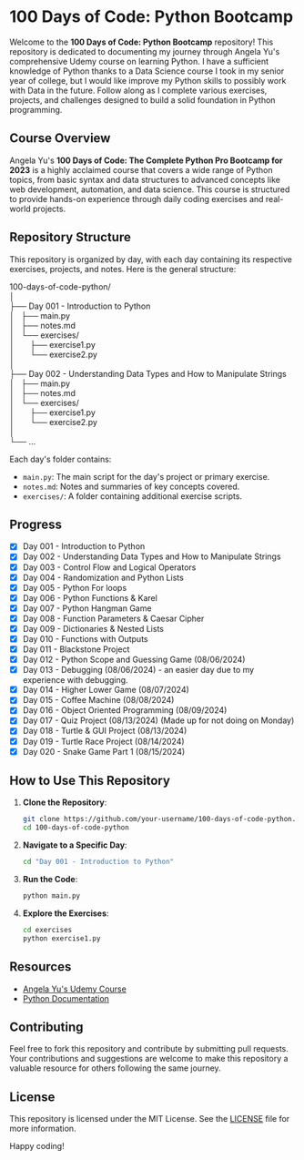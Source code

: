 # 100 Days of Code: Python Bootcamp

Welcome to the **100 Days of Code: Python Bootcamp** repository! This repository is dedicated to documenting my journey through Angela Yu's comprehensive Udemy course on learning Python. I have a sufficient knowledge of Python thanks to a Data Science course I took in my senior year of college, but I would like improve my Python skills to possibly work with Data in the future. Follow along as I complete various exercises, projects, and challenges designed to build a solid foundation in Python programming.

## Course Overview

Angela Yu's **100 Days of Code: The Complete Python Pro Bootcamp for 2023** is a highly acclaimed course that covers a wide range of Python topics, from basic syntax and data structures to advanced concepts like web development, automation, and data science. This course is structured to provide hands-on experience through daily coding exercises and real-world projects.

## Repository Structure

This repository is organized by day, with each day containing its respective exercises, projects, and notes. Here is the general structure:

100-days-of-code-python/\
│\
├── Day 001 - Introduction to Python\
│   ├── main.py\
│   ├── notes.md\
│   └── exercises/\
│       ├── exercise1.py\
│       └── exercise2.py\
│\
├── Day 002 - Understanding Data Types and How to Manipulate Strings\
│   ├── main.py\
│   ├── notes.md\
│   └── exercises/\
│       ├── exercise1.py\
│       └── exercise2.py\
│\
└── ...

Each day's folder contains:

- `main.py`: The main script for the day's project or primary exercise.
- `notes.md`: Notes and summaries of key concepts covered.
- `exercises/`: A folder containing additional exercise scripts.

## Progress

- [x] Day 001 - Introduction to Python
- [x] Day 002 - Understanding Data Types and How to Manipulate Strings
- [x] Day 003 - Control Flow and Logical Operators
- [x] Day 004 - Randomization and Python Lists
- [x] Day 005 - Python For loops
- [x] Day 006 - Python Functions & Karel
- [x] Day 007 - Python Hangman Game
- [x] Day 008 - Function Parameters & Caesar Cipher
- [x] Day 009 - Dictionaries & Nested Lists
- [x] Day 010 - Functions with Outputs
- [x] Day 011 - Blackstone Project
- [x] Day 012 - Python Scope and Guessing Game (08/06/2024)
- [x] Day 013 - Debugging (08/06/2024) - an easier day due to my experience with debugging.
- [x] Day 014 - Higher Lower Game (08/07/2024)
- [x] Day 015 - Coffee Machine (08/08/2024)
- [x] Day 016 - Object Oriented Programming (08/09/2024)
- [x] Day 017 - Quiz Project (08/13/2024) (Made up for not doing on Monday)
- [x] Day 018 - Turtle & GUI Project (08/13/2024)
- [x] Day 019 - Turtle Race Project (08/14/2024)
- [x] Day 020 - Snake Game Part 1 (08/15/2024)

## How to Use This Repository

1. **Clone the Repository**:

   ```sh
   git clone https://github.com/your-username/100-days-of-code-python.git
   cd 100-days-of-code-python
   ```

2. **Navigate to a Specific Day**:

   ```sh
   cd "Day 001 - Introduction to Python"
   ```

3. **Run the Code**:

   ```sh
   python main.py
   ```

4. **Explore the Exercises**:
   ```sh
   cd exercises
   python exercise1.py
   ```

## Resources

- [Angela Yu's Udemy Course](https://www.udemy.com/course/100-days-of-code/)
- [Python Documentation](https://docs.python.org/3/)

## Contributing

Feel free to fork this repository and contribute by submitting pull requests. Your contributions and suggestions are welcome to make this repository a valuable resource for others following the same journey.

## License

This repository is licensed under the MIT License. See the [LICENSE](LICENSE) file for more information.

Happy coding!
